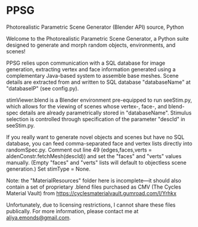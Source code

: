 # PPSG
Photorealistic Parametric Scene Generator (Blender API) source, Python

Welcome to the Photorealistic Parametric Scene Generator, a Python suite designed to generate and morph random objects, environments, and scenes!

PPSG relies upon communication with a SQL database for image generation, extracting vertex and face information generated using a complementary Java-based system to assemble base meshes. Scene details are extracted from and written to SQL database "databaseName" at "databaseIP" (see config.py).

stimViewer.blend is a Blender environment pre-equipped to run seeStim.py, which allows for the viewing of scenes whose vertex-, face-, and blend-spec details are already parametrically stored in "databaseName". Stimulus selection is controlled through specification of the parameter "descId" in seeStim.py.

If you really want to generate novel objects and scenes but have no SQL database, you can feed comma-separated face and vertex lists directly into randomSpec.py. Comment out line 49 (edges,faces,verts = aldenConstr.fetchMesh(descId)) and set the "faces" and "verts" values manually. (Empty "faces" and "verts" lists will default to objectless scene generation.) Set stimType = None.

Note: the "MaterialResources" folder here is incomplete—it should also contain a set of proprietary .blend files purchased as CMV (The Cycles Material Vault) from https://cyclesmaterialvault.gumroad.com/l/Yrhkx 

Unfortunately, due to licensing restrictions, I cannot share these files publically. For more information, please contact me at aliya.emonds@gmail.com.

